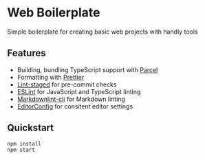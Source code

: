 # Web Boilerplate

Simple boilerplate for creating basic web projects with handly tools

## Features

- Building, bundling TypeScript support with [Parcel]
- Formatting with [Prettier]
- [Lint-staged] for pre-commit checks
- [ESLint] for JavaScript and TypeScript linting
- [Markdownlint-cli] for Markdown linting
- [EditorConfig] for consitent editor settings

## Quickstart

```bash
npm install
npm start
```

[parcel]: https://github.com/parcel-bundler/parcel
[prettier]: https://github.com/prettier/prettier
[lint-staged]: https://github.com/okonet/lint-staged
[eslint]: https://github.com/eslint/eslint
[markdownlint-cli]: https://github.com/igorshubovych/markdownlint-cli
[editorconfig]: https://editorconfig.org
